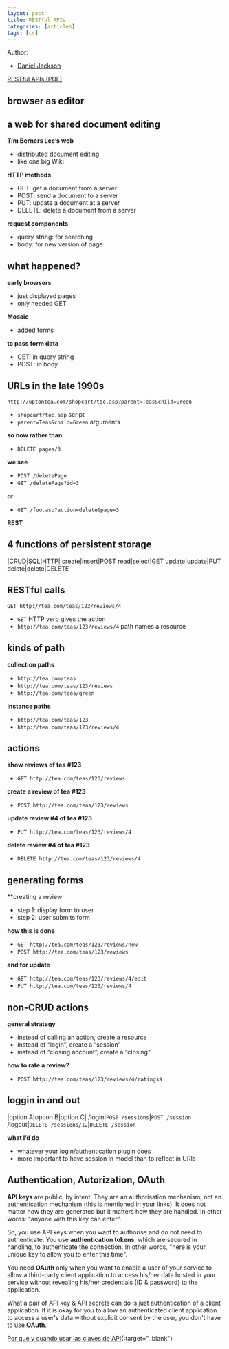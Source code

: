 ```yaml
---
layout: post
title: RESTful APIs
categories: [articles]
tags: [cs]
---
```


Author:

- [Daniel Jackson](http://people.csail.mit.edu/dnj/)

[RESTful APIs (PDF)](https://ocw.mit.edu/courses/electrical-engineering-and-computer-science/6-170-software-studio-spring-2013/lecture-notes/MIT6_170S13_13-restful-ser.pdf)

## browser as editor

## a web for shared document editing

**Tim Berners Lee’s web**
- distributed document editing
- like one big Wiki 

**HTTP methods**
- GET: get a document from a server
- POST: send a document to a server
- PUT: update a document at a server
- DELETE: delete a document from a server 

**request components**
- query string: for searching
- body: for new version of page 


## what happened?

**early browsers**
- just displayed pages
- only needed GET

**Mosaic**
- added forms

**to pass form data**
- GET: in query string
- POST: in body

## URLs in the late 1990s

`http://uptontea.com/shopcart/toc.asp?parent=Teas&child=Green`

- `shopcart/toc.asp` script
- `parent=Teas&child=Green` arguments

**so now rather than**
- `DELETE pages/3`

**we see**
- `POST /deletePage`
- `GET /deletePage?id=3`

**or**
- `GET /foo.asp?action=delete&page=3`

**REST**


## 4 functions of persistent storage

|CRUD|SQL|HTTP|
create|insert|POST
read|select|GET
update|update|PUT
delete|delete|DELETE

## RESTful calls

`GET http://tea.com/teas/123/reviews/4`
- `GET` HTTP verb gives the action
- `http://tea.com/teas/123/reviews/4` path names a resource

## kinds of path

**collection paths**
- `http://tea.com/teas`
- `http://tea.com/teas/123/reviews`
- `http://tea.com/teas/green`

**instance paths**
- `http://tea.com/teas/123`
- `http://tea.com/teas/123/reviews/4 `

## actions

**show reviews of tea #123**
- `GET http://tea.com/teas/123/reviews`

**create a review of tea #123**
- `POST http://tea.com/teas/123/reviews`

**update review #4 of tea #123**
- `PUT http://tea.com/teas/123/reviews/4`

**delete review #4 of tea #123**
- `DELETE http://tea.com/teas/123/reviews/4`

## generating forms

**creating a review
- step 1: display form to user
- step 2: user submits form

**how this is done**
- `GET http://tea.com/teas/123/reviews/new`
- `POST http://tea.com/teas/123/reviews`

**and for update**
- `GET http://tea.com/teas/123/reviews/4/edit`
- `PUT http://tea.com/teas/123/reviews/4`

## non-CRUD actions

**general strategy**
- instead of calling an action, create a resource
- instead of “login”, create a “session”
- instead of “closing account”, create a “closing”

**how to rate a review?**
- `POST http://tea.com/teas/123/reviews/4/ratings`s
 

## loggin in and out
 
|option A|option B|option C|
/login|`POST /sessions`|`POST /session`
/logout|`DELETE /sessions/12`|`DELETE /session`

**what I’d do**
- whatever your login/authentication plugin does
- more important to have session in model than
to reflect in URIs 

## Authentication, Autorization, OAuth

**API keys** are public, by intent. They are an authorisation mechanism, not an authentication mechanism (this is mentioned in your links). It does not matter how they are generated but it matters how they are handled. In other words: "anyone with this key can enter".

So, you use API keys when you want to authorise and do not need to authenticate. You use **authentication tokens**, which are secured in handling, to authenticate the connection. In other words, "here is your unique key to allow you to enter this time".

You need **OAuth** only when you want to enable a user of your service to allow a third-party client application to access his/her data hosted in your service without revealing his/her credentials (ID & password) to the application.

What a pair of API key & API secrets can do is just authentication of a client application. If it is okay for you to allow an authenticated client application to access a user's data without explicit consent by the user, you don't have to use **OAuth**.

[Por qué y cuándo usar las claves de API](https://cloud.google.com/endpoints/docs/openapi/when-why-api-key){:target="_blank"}